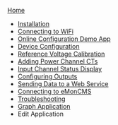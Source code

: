 [Home](https://github.com/boblemaire/IoTaWatt/wiki)

* [Installation](https://github.com/boblemaire/IoTaWatt/wiki/Installing-IoTaWatt)
* [Connecting to WiFi](https://github.com/boblemaire/IoTaWatt/wiki/Connecting-to-WiFi)
* [Online Configuration Demo App](https://github.com/boblemaire/IoTaWatt/wiki/Configuration-App-Demo-Mode)
* [Device Configuration](https://github.com/boblemaire/IoTaWatt/wiki/Device-Configuration)
* [Reference Voltage Calibration](https://github.com/boblemaire/IoTaWatt/wiki/Reference-Voltage-Calibration)
* [Adding Power Channel CTs](https://github.com/boblemaire/IoTaWatt/wiki/Adding-Power-Channels-(CTs))
* [Input Channel Status Display](https://github.com/boblemaire/IoTaWatt/wiki/Input-Channel-Status)
* [Configuring Outputs](https://github.com/boblemaire/IoTaWatt/wiki/Configuring-Output-Channels)
* [Sending Data to a Web Service](https://github.com/boblemaire/IoTaWatt/wiki/Sending-Data-to-a-Web-Service)
* [Connecting to eMonCMS](https://github.com/boblemaire/IoTaWatt/wiki/Connecting-to-eMonCMS)
* [Troubleshooting](https://github.com/boblemaire/IoTaWatt/wiki/Troubleshooting)
* [Graph Application](https://github.com/boblemaire/IoTaWatt/wiki/Graph-Application)
* Edit Application 

